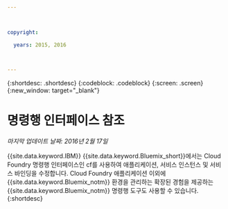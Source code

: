 ```yaml
---

 

copyright:

  years: 2015, 2016

 

---
```


{:shortdesc: .shortdesc}
{:codeblock: .codeblock}
{:screen: .screen}
{:new_window: target="_blank"}

# 명령행 인터페이스 참조


*마지막 업데이트 날짜: 2016년 2월 17일*

{{site.data.keyword.IBM}} {{site.data.keyword.Bluemix_short}}에서는
Cloud Foundry 명령행 인터페이스인 cf를 사용하여 애플리케이션,
서비스 인스턴스 및 서비스 바인딩을 수정합니다. Cloud Foundry 애플리케이션 이외에 {{site.data.keyword.Bluemix_notm}} 환경을 관리하는 확장된 경험을 제공하는 {{site.data.keyword.Bluemix_notm}} 명령행 도구도 사용할 수 있습니다.
{:shortdesc}
